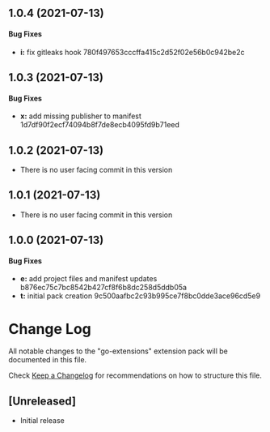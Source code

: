 <a name="1.0.4"></a>
## 1.0.4 (2021-07-13)


#### Bug Fixes

* **i:** fix gitleaks hook 780f497653cccffa415c2d52f02e56b0c942be2c


<a name="1.0.3"></a>
## 1.0.3 (2021-07-13)


#### Bug Fixes

* **x:** add missing publisher to manifest 1d7df90f2ecf74094b8f7de8ecb4095fd9b71eed


<a name="1.0.2"></a>
## 1.0.2 (2021-07-13)


* There is no user facing commit in this version


<a name="1.0.1"></a>
## 1.0.1 (2021-07-13)


* There is no user facing commit in this version


<a name="1.0.0"></a>
## 1.0.0 (2021-07-13)


#### Bug Fixes

* **e:** add project files and manifest updates b876ec75c7bc8542b427cf8f6b8dc258d5ddb05a
* **t:** initial pack creation 9c500aafbc2c93b995ce7f8bc0dde3ace96cd5e9


# Change Log

All notable changes to the "go-extensions" extension pack will be documented in this file.

Check [Keep a Changelog](http://keepachangelog.com/) for recommendations on how to structure this file.

## [Unreleased]

- Initial release
